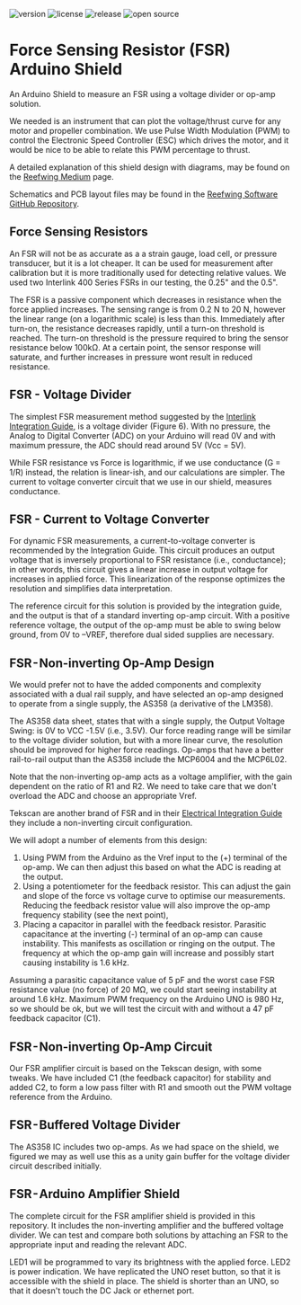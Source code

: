 ![version](https://img.shields.io/github/v/tag/Reefwing-Software/Force-Sensing-Resistor-Arduino-Shield) ![license](https://img.shields.io/badge/license-MIT-green) ![release](https://img.shields.io/github/release-date/Reefwing-Software/Force-Sensing-Resistor-Arduino-Shield?color="red") ![open source](https://badgen.net/badge/open/source/blue?icon=github)

# Force Sensing Resistor (FSR) Arduino Shield

An Arduino Shield to measure an FSR using a voltage divider or op-amp solution.

We needed is an instrument that can plot the voltage/thrust curve for any motor and propeller combination. We use Pulse Width Modulation (PWM) to control the Electronic Speed Controller (ESC) which drives the motor, and it would be nice to be able to relate this PWM percentage to thrust.

A detailed explanation of this shield design with diagrams, may be found on the [Reefwing Medium](https://medium.com/@reefwing) page.

Schematics and PCB layout files may be found in the [Reefwing Software GitHub Repository](https://github.com/Reefwing-Software/Force-Sensing-Resistor-Arduino-Shield).

## Force Sensing Resistors

An FSR will not be as accurate as a a strain gauge, load cell, or pressure transducer, but it is a lot cheaper. It can be used for measurement after calibration but it is more traditionally used for detecting relative values. We used two Interlink 400 Series FSRs in our testing, the 0.25" and the 0.5". 

The FSR is a passive component which decreases in resistance when the force applied increases. The sensing range is from 0.2 N to 20 N, however the linear range (on a logarithmic scale) is less than this. Immediately after turn-on, the resistance decreases rapidly, until a turn-on threshold is reached. The turn-on threshold is the pressure required to bring the sensor resistance below 100kΩ. At a certain point, the sensor response will saturate, and further increases in pressure wont result in reduced resistance.

## FSR - Voltage Divider

The simplest FSR measurement method suggested by the [Interlink Integration Guide](https://www.pololu.com/file/0J749/FSR400-Series-Integration-Guide-13.pdf), is a voltage divider (Figure 6). With no pressure, the Analog to Digital Converter (ADC) on your Arduino will read 0V and with maximum pressure, the ADC should read around 5V (Vcc = 5V).

While FSR resistance vs Force is logarithmic, if we use conductance (G = 1/R) instead, the relation is linear-ish, and our calculations are simpler. The current to voltage converter circuit that we use in our shield, measures conductance.

## FSR - Current to Voltage Converter

For dynamic FSR measurements, a current-to-voltage converter is recommended by the Integration Guide. This circuit produces an output voltage that is inversely proportional to FSR resistance (i.e., conductance); in other words, this circuit gives a linear increase in output voltage for increases in applied force. This linearization of the response optimizes the resolution and simplifies data interpretation.

The reference circuit for this solution is provided by the integration guide, and the output is that of a standard inverting op-amp circuit. With a positive reference voltage, the output of the op-amp must be able to swing below ground, from 0V to –VREF, therefore dual sided supplies are necessary.

## FSR - Non-inverting Op-Amp Design

We would prefer not to have the added components and complexity associated with a dual rail supply, and have selected an op-amp designed to operate from a single supply, the AS358 (a derivative of the LM358).

The AS358 data sheet, states that with a single supply, the Output Voltage Swing: is 0V to VCC -1.5V (i.e., 3.5V). Our force reading range will be similar to the voltage divider solution, but with a more linear curve, the resolution should be improved for higher force readings. Op-amps that have a better rail-to-rail output than the AS358 include the MCP6004 and the MCP6L02.

Note that the non-inverting op-amp acts as a voltage amplifier, with the gain dependent on the ratio of R1 and R2. We need to take care that we don't overload the ADC and choose an appropriate Vref.

Tekscan are another brand of FSR and in their [Electrical Integration Guide](https://www.tekscan.com/sites/default/files/FLX-Best-Practice-Electrical-Integration-RevB.pdf) they include a non-inverting circuit configuration.

We will adopt a number of elements from this design:

1. Using PWM from the Arduino as the Vref input to the (+) terminal of the op-amp. We can then adjust this based on what the ADC is reading at the output.
2. Using a potentiometer for the feedback resistor. This can adjust the gain and slope of the force vs voltage curve to optimise our measurements. Reducing the feedback resistor value will also improve the op-amp frequency stability (see the next point),
3. Placing a capacitor in parallel with the feedback resistor. Parasitic capacitance at the inverting (-) terminal of an op-amp can cause instability. This manifests as oscillation or ringing on the output. The frequency at which the op-amp gain will increase and possibly start causing instability is 1.6 kHz.

Assuming a parasitic capacitance value of 5 pF and the worst case FSR resistance value (no force) of 20 MΩ, we could start seeing instability at around 1.6 kHz. Maximum PWM frequency on the Arduino UNO is 980 Hz, so we should be ok, but we will test the circuit with and without a 47 pF feedback capacitor (C1).

## FSR - Non-inverting Op-Amp Circuit

Our FSR amplifier circuit is based on the Tekscan design, with some tweaks. We have included C1 (the feedback capacitor) for stability and added C2, to form a low pass filter with R1 and smooth out the PWM voltage reference from the Arduino.

## FSR - Buffered Voltage Divider

The AS358 IC includes two op-amps. As we had space on the shield, we figured we may as well use this as a unity gain buffer for the voltage divider circuit described initially.

## FSR - Arduino Amplifier Shield

The complete circuit for the FSR amplifier shield is provided in this repository. It includes the non-inverting amplifier and the buffered voltage divider. We can test and compare both solutions by attaching an FSR to the appropriate input and reading the relevant ADC.

LED1 will be programmed to vary its brightness with the applied force. LED2 is power indication. We have replicated the UNO reset button, so that it is accessible with the shield in place. The shield is shorter than an UNO, so that it doesn't touch the DC Jack or ethernet port.